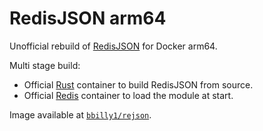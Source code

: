# RedisJSON arm64
Unofficial rebuild of [RedisJSON](https://github.com/RedisJSON/RedisJSON) for Docker arm64.

Multi stage build:
- Official [Rust](https://hub.docker.com/_/rust) container to build RedisJSON from source.
- Official [Redis](https://hub.docker.com/_/redis) container to load the module at start.

Image available at [`bbilly1/rejson`](https://hub.docker.com/r/bbilly1/rejson).
